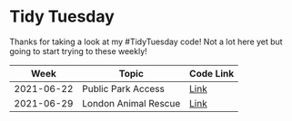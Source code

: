 # Tidy Tuesday

Thanks for taking a look at my #TidyTuesday code! Not a lot here yet but going to start trying to these weekly!

| Week        | Topic                    | Code Link   |
| ----------- | ------------------------ | ----------- |
| 2021-06-22  | Public Park Access       | [Link](https://github.com/noahtolsen/TidyTuesday/tree/master/2021-06-22)         |
| 2021-06-29  | London Animal Rescue     | [Link](https://github.com/noahtolsen/TidyTuesday/tree/master/2021-06-29)         |